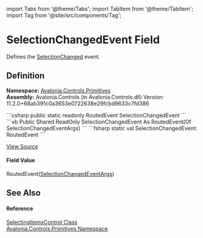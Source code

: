 import Tabs from '@theme/Tabs'; 
import TabItem from '@theme/TabItem'; 
import Tag from '@site/src/components/Tag'; 

# SelectionChangedEvent Field


Defines the <a href="E_Avalonia_Controls_Primitives_SelectingItemsControl_SelectionChanged">SelectionChanged</a> event.



## Definition
**Namespace:** <a href="N_Avalonia_Controls_Primitives">Avalonia.Controls.Primitives</a>  
**Assembly:** Avalonia.Controls (in Avalonia.Controls.dll) Version: 11.2.0+68ab391c0a3653e0722638e29fcbd9633c7fd386

<Tabs groupId="api-code-preview">
<TabItem value="csharp" label="C#">
```csharp
public static readonly RoutedEvent<SelectionChangedEventArgs> SelectionChangedEvent
```
</TabItem>
<TabItem value="vb" label="VB">
```vb
Public Shared ReadOnly SelectionChangedEvent As RoutedEvent(Of SelectionChangedEventArgs)
```
</TabItem>
<TabItem value="fsharp" label="F#">
```fsharp
static val SelectionChangedEvent: RoutedEvent<SelectionChangedEventArgs>
```
</TabItem>
</Tabs>



<a href="https://github.com/AvaloniaUI/Avalonia/tree/master/srcAvalonia.Controls/Primitives/SelectingItemsControl.cs" title="View the source code">View Source</a>



#### Field Value
RoutedEvent(<a href="T_Avalonia_Controls_SelectionChangedEventArgs">SelectionChangedEventArgs</a>)

## See Also


#### Reference
<a href="T_Avalonia_Controls_Primitives_SelectingItemsControl">SelectingItemsControl Class</a>  
<a href="N_Avalonia_Controls_Primitives">Avalonia.Controls.Primitives Namespace</a>  
